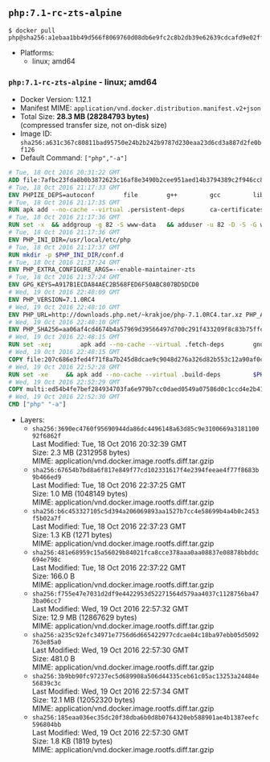 ## `php:7.1-rc-zts-alpine`

```console
$ docker pull php@sha256:a1ebaa1bb49d566f8069760d08db6e9fc2c8b2db39e62639cdcafd9e02ffd39d
```

-	Platforms:
	-	linux; amd64

### `php:7.1-rc-zts-alpine` - linux; amd64

-	Docker Version: 1.12.1
-	Manifest MIME: `application/vnd.docker.distribution.manifest.v2+json`
-	Total Size: **28.3 MB (28284793 bytes)**  
	(compressed transfer size, not on-disk size)
-	Image ID: `sha256:a631c367c80811bad95750e24b2b242b9787d230eaa23d6cd3a887d2fe0bf126`
-	Default Command: `["php","-a"]`

```dockerfile
# Tue, 18 Oct 2016 20:31:22 GMT
ADD file:7afbc23fda8b0b3872623c16af8e3490b2cee951aed14b3794389c2f946cc8c7 in / 
# Tue, 18 Oct 2016 21:17:33 GMT
ENV PHPIZE_DEPS=autoconf 		file 		g++ 		gcc 		libc-dev 		make 		pkgconf 		re2c
# Tue, 18 Oct 2016 21:17:35 GMT
RUN apk add --no-cache --virtual .persistent-deps 		ca-certificates 		curl 		tar 		xz
# Tue, 18 Oct 2016 21:17:36 GMT
RUN set -x 	&& addgroup -g 82 -S www-data 	&& adduser -u 82 -D -S -G www-data www-data
# Tue, 18 Oct 2016 21:17:36 GMT
ENV PHP_INI_DIR=/usr/local/etc/php
# Tue, 18 Oct 2016 21:17:37 GMT
RUN mkdir -p $PHP_INI_DIR/conf.d
# Tue, 18 Oct 2016 21:37:24 GMT
ENV PHP_EXTRA_CONFIGURE_ARGS=--enable-maintainer-zts
# Tue, 18 Oct 2016 21:37:24 GMT
ENV GPG_KEYS=A917B1ECDA84AEC2B568FED6F50ABC807BD5DCD0
# Wed, 19 Oct 2016 22:48:09 GMT
ENV PHP_VERSION=7.1.0RC4
# Wed, 19 Oct 2016 22:48:10 GMT
ENV PHP_URL=http://downloads.php.net/~krakjoe/php-7.1.0RC4.tar.xz PHP_ASC_URL=
# Wed, 19 Oct 2016 22:48:10 GMT
ENV PHP_SHA256=aa06af4cd4674b4a57969d39566497d700c291f433209f8c83b75ffc1128d258 PHP_MD5=3493df23aa02af833198df94227cb6d9
# Wed, 19 Oct 2016 22:48:15 GMT
RUN set -xe; 		apk add --no-cache --virtual .fetch-deps 		gnupg 		openssl 	; 		mkdir -p /usr/src; 	cd /usr/src; 		wget -O php.tar.xz "$PHP_URL"; 		if [ -n "$PHP_SHA256" ]; then 		echo "$PHP_SHA256 *php.tar.xz" | sha256sum -c -; 	fi; 	if [ -n "$PHP_MD5" ]; then 		echo "$PHP_MD5 *php.tar.xz" | md5sum -c -; 	fi; 		if [ -n "$PHP_ASC_URL" ]; then 		wget -O php.tar.xz.asc "$PHP_ASC_URL"; 		export GNUPGHOME="$(mktemp -d)"; 		for key in $GPG_KEYS; do 			gpg --keyserver ha.pool.sks-keyservers.net --recv-keys "$key"; 		done; 		gpg --batch --verify php.tar.xz.asc php.tar.xz; 		rm -r "$GNUPGHOME"; 	fi; 		apk del .fetch-deps
# Wed, 19 Oct 2016 22:48:15 GMT
COPY file:207c686e3fed4f71f8a7b245d8dcae9c9048d276a326d82b553c12a90af0c0ca in /usr/local/bin/ 
# Wed, 19 Oct 2016 22:52:28 GMT
RUN set -xe 	&& apk add --no-cache --virtual .build-deps 		$PHPIZE_DEPS 		curl-dev 		libedit-dev 		libxml2-dev 		openssl-dev 		sqlite-dev 		&& docker-php-source extract 	&& cd /usr/src/php 	&& ./configure 		--with-config-file-path="$PHP_INI_DIR" 		--with-config-file-scan-dir="$PHP_INI_DIR/conf.d" 				--disable-cgi 				--enable-ftp 		--enable-mbstring 		--enable-mysqlnd 				--with-curl 		--with-libedit 		--with-openssl 		--with-zlib 				$PHP_EXTRA_CONFIGURE_ARGS 	&& make -j "$(getconf _NPROCESSORS_ONLN)" 	&& make install 	&& { find /usr/local/bin /usr/local/sbin -type f -perm +0111 -exec strip --strip-all '{}' + || true; } 	&& make clean 	&& docker-php-source delete 		&& runDeps="$( 		scanelf --needed --nobanner --recursive /usr/local 			| awk '{ gsub(/,/, "\nso:", $2); print "so:" $2 }' 			| sort -u 			| xargs -r apk info --installed 			| sort -u 	)" 	&& apk add --no-cache --virtual .php-rundeps $runDeps 		&& apk del .build-deps
# Wed, 19 Oct 2016 22:52:29 GMT
COPY multi:ed54b4fe7bef284934703fa6e979b7cc0daed0549a07586d0c1ccd4e2b41884a in /usr/local/bin/ 
# Wed, 19 Oct 2016 22:52:30 GMT
CMD ["php" "-a"]
```

-	Layers:
	-	`sha256:3690ec4760f95690944da86dc4496148a63d85c9e3100669a318110092f6862f`  
		Last Modified: Tue, 18 Oct 2016 20:32:39 GMT  
		Size: 2.3 MB (2312958 bytes)  
		MIME: application/vnd.docker.image.rootfs.diff.tar.gzip
	-	`sha256:67654b7bd8a6f817e849f77cd102331617f4e2394feeae4f77f8683b9b466ed9`  
		Last Modified: Tue, 18 Oct 2016 22:37:25 GMT  
		Size: 1.0 MB (1048149 bytes)  
		MIME: application/vnd.docker.image.rootfs.diff.tar.gzip
	-	`sha256:b6c453327105c5d394a206069893aa1527b7cc4e58699b4a4b0c2453f5b02a7f`  
		Last Modified: Tue, 18 Oct 2016 22:37:23 GMT  
		Size: 1.3 KB (1271 bytes)  
		MIME: application/vnd.docker.image.rootfs.diff.tar.gzip
	-	`sha256:481e68959c15a56029b84021fca8cce378aaa0aa08837e08878bbddc694e798c`  
		Last Modified: Tue, 18 Oct 2016 22:37:22 GMT  
		Size: 166.0 B  
		MIME: application/vnd.docker.image.rootfs.diff.tar.gzip
	-	`sha256:f755e47e7031d2df9e4422953d52271564d579aa4037c1128756ba473ba06cc7`  
		Last Modified: Wed, 19 Oct 2016 22:57:32 GMT  
		Size: 12.9 MB (12867629 bytes)  
		MIME: application/vnd.docker.image.rootfs.diff.tar.gzip
	-	`sha256:a235c92efc34971e7756d6d665422977cdcae84c18ba97ebb05d5092763e85a0`  
		Last Modified: Wed, 19 Oct 2016 22:57:30 GMT  
		Size: 481.0 B  
		MIME: application/vnd.docker.image.rootfs.diff.tar.gzip
	-	`sha256:3b9bb90fc97237ec5d689908a506d44335ceb61c05ac13253a24484e56839c3c`  
		Last Modified: Wed, 19 Oct 2016 22:57:34 GMT  
		Size: 12.1 MB (12052320 bytes)  
		MIME: application/vnd.docker.image.rootfs.diff.tar.gzip
	-	`sha256:185eaa036ec35dc20f38dba6b0d8b0764320eb588901ae4b1387eefc596804bb`  
		Last Modified: Wed, 19 Oct 2016 22:57:30 GMT  
		Size: 1.8 KB (1819 bytes)  
		MIME: application/vnd.docker.image.rootfs.diff.tar.gzip
